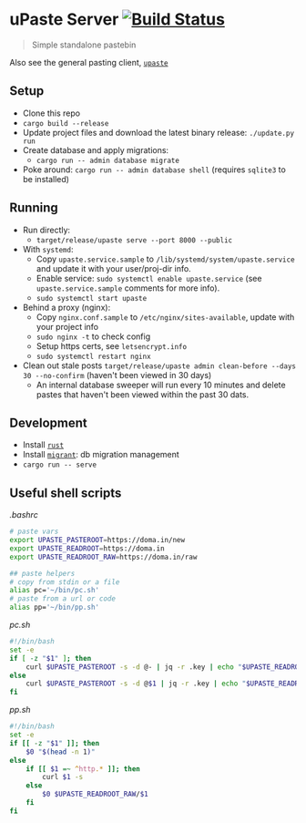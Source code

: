 # uPaste Server [![Build Status](https://travis-ci.org/jaemk/upaste-server.svg?branch=master)](https://travis-ci.org/jaemk/upaste-server)

> Simple standalone pastebin

Also see the general pasting client, [`upaste`](https://github.com/jaemk/upaste)


## Setup

* Clone this repo
* `cargo build --release`
* Update project files and download the latest binary release: `./update.py run`
* Create database and apply migrations:
    * `cargo run -- admin database migrate`
* Poke around: `cargo run -- admin database shell` (requires `sqlite3` to be installed)

## Running

* Run directly:
    * `target/release/upaste serve --port 8000 --public`
* With `systemd`:
    * Copy `upaste.service.sample` to `/lib/systemd/system/upaste.service` and update it with your user/proj-dir info.
    * Enable service: `sudo systemctl enable upaste.service` (see `upaste.service.sample` comments for more info).
    * `sudo systemctl start upaste`
* Behind a proxy (nginx):
    * Copy `nginx.conf.sample` to `/etc/nginx/sites-available`, update with your project info
    * `sudo nginx -t` to check config
    * Setup https certs, see `letsencrypt.info`
    * `sudo systemctl restart nginx`
* Clean out stale posts `target/release/upaste admin clean-before --days 30 --no-confirm` (haven't been viewed in 30 days)
    * An internal database sweeper will run every 10 minutes and delete pastes that haven't been
      viewed within the past 30 dats.

## Development

* Install [`rust`](https://rustup.rs/)
* Install [`migrant`](https://github.com/jaemk/migrant): db migration management
* `cargo run -- serve`

## Useful shell scripts

*.bashrc*
```bash
# paste vars
export UPASTE_PASTEROOT=https://doma.in/new
export UPASTE_READROOT=https://doma.in
export UPASTE_READROOT_RAW=https://doma.in/raw

## paste helpers
# copy from stdin or a file
alias pc='~/bin/pc.sh'
# paste from a url or code
alias pp='~/bin/pp.sh'
```

*pc.sh*
```bash
#!/bin/bash
set -e
if [ -z "$1" ]; then
    curl $UPASTE_PASTEROOT -s -d @- | jq -r .key | echo "$UPASTE_READROOT_RAW/$(cat -)"
else
    curl $UPASTE_PASTEROOT -s -d @$1 | jq -r .key | echo "$UPASTE_READROOT_RAW/$(cat -)"
fi
```

*pp.sh*
```bash
#!/bin/bash
set -e
if [[ -z "$1" ]]; then
    $0 "$(head -n 1)"
else
    if [[ $1 =~ ^http.* ]]; then
        curl $1 -s
    else
        $0 $UPASTE_READROOT_RAW/$1
    fi
fi
```